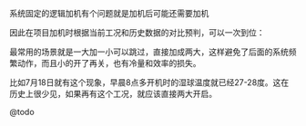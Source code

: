 系统固定的逻辑加机有个问题就是加机后可能还需要加机

因此在项目加机时根据当前工况和历史数据的对比预判，可以一次到位：

最常用的场景就是一大加一小可以跳过，直接加成两大，这样避免了后面的系统频繁动作，而且小的开了再关，也有冷量和效率的损失。

比如7月18日就有这个现象，早晨8点多开机时的湿球温度就已经27-28度。这在历史上很少见，如果再有这个工况，就应该直接两大开启。


@todo